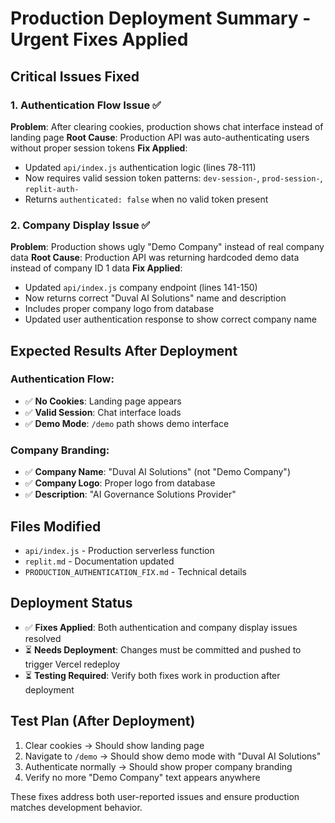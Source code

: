 # Production Deployment Summary - Urgent Fixes Applied

## Critical Issues Fixed

### 1. Authentication Flow Issue ✅
**Problem**: After clearing cookies, production shows chat interface instead of landing page
**Root Cause**: Production API was auto-authenticating users without proper session tokens
**Fix Applied**: 
- Updated `api/index.js` authentication logic (lines 78-111)
- Now requires valid session token patterns: `dev-session-`, `prod-session-`, `replit-auth-`
- Returns `authenticated: false` when no valid token present

### 2. Company Display Issue ✅  
**Problem**: Production shows ugly "Demo Company" instead of real company data
**Root Cause**: Production API was returning hardcoded demo data instead of company ID 1 data
**Fix Applied**:
- Updated `api/index.js` company endpoint (lines 141-150)
- Now returns correct "Duval AI Solutions" name and description
- Includes proper company logo from database
- Updated user authentication response to show correct company name

## Expected Results After Deployment

### Authentication Flow:
- ✅ **No Cookies**: Landing page appears
- ✅ **Valid Session**: Chat interface loads  
- ✅ **Demo Mode**: `/demo` path shows demo interface

### Company Branding:
- ✅ **Company Name**: "Duval AI Solutions" (not "Demo Company")
- ✅ **Company Logo**: Proper logo from database  
- ✅ **Description**: "AI Governance Solutions Provider"

## Files Modified
- `api/index.js` - Production serverless function
- `replit.md` - Documentation updated
- `PRODUCTION_AUTHENTICATION_FIX.md` - Technical details

## Deployment Status
- ✅ **Fixes Applied**: Both authentication and company display issues resolved
- ⏳ **Needs Deployment**: Changes must be committed and pushed to trigger Vercel redeploy
- ⏳ **Testing Required**: Verify both fixes work in production after deployment

## Test Plan (After Deployment)
1. Clear cookies → Should show landing page
2. Navigate to `/demo` → Should show demo mode with "Duval AI Solutions"
3. Authenticate normally → Should show proper company branding
4. Verify no more "Demo Company" text appears anywhere

These fixes address both user-reported issues and ensure production matches development behavior.